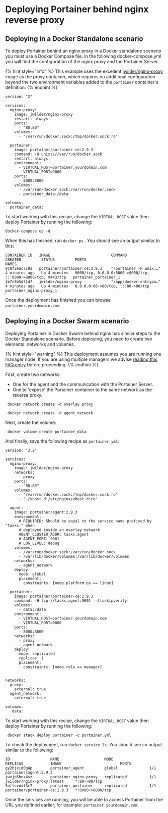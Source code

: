 # Deploying Portainer behind nginx reverse proxy

## Deploying in a Docker Standalone scenario

To deploy Portainer behind an nginx proxy in a Docker standalone scenario you must use a Docker Compose file. In the following docker-compose.yml you will find the configuration of the nginx proxy and the Portainer Server.

{% hint style="info" %}
This example uses the excellent [jwilder/nginx-proxy](https://hub.docker.com/r/jwilder/nginx-proxy) image as the proxy container, which requires no additional configuration beyond the two environment variables added to the `portainer` container's definition.
{% endhint %}

```
version: "2"

services:
  nginx-proxy:
    image: jwilder/nginx-proxy
    restart: always
    ports:
      - "80:80"
    volumes:
      - "/var/run/docker.sock:/tmp/docker.sock:ro"

  portainer:
    image: portainer/portainer-ce:2.9.3
    command: -H unix:///var/run/docker.sock
    restart: always
    environment:
      - VIRTUAL_HOST=portainer.yourdomain.com
      - VIRTUAL_PORT=9000
    ports:
      - 8000:8000
    volumes:
      - /var/run/docker.sock:/var/run/docker.sock
      - portainer_data:/data

volumes:
  portainer_data:
```

To start working with this recipe, change the `VIRTUAL_HOST` value then deploy Portainer by running the following:

```
docker-compose up -d
```

When this has finished, run `docker ps` . You should  see an output similar to this:

```
CONTAINER ID   IMAGE                           COMMAND                  CREATED         STATUS         PORTS                                                           NAMES
8c8f2eac7c9a   portainer/portainer-ce:2.9.3    "/portainer -H unix:…"   4 minutes ago   Up 4 minutes   9000/tcp, 0.0.0.0:8000->8000/tcp, :::8000->8000/tcp, 9443/tcp   portainer_portainer_1
3e7c8b5d71d7   jwilder/nginx-proxy             "/app/docker-entrypo…"   4 minutes ago   Up 4 minutes   0.0.0.0:80->80/tcp, :::80->80/tcp                               portainer_nginx-proxy_1
```

Once the deployment has finished you can browse `portainer.yourdomain.com`.

## Deploying in a Docker Swarm scenario

Deploying Portainer in Docker Swarm behind nginx has similar steps to the Docker Standalone scenario. Before deploying, you need to create two elements: networks and volumes.

{% hint style="warning" %}
This deployment assumes you are running one manager node. If you are using multiple managers we advise [reading this FAQ entry](../../faq/installing/how-can-i-ensure-portainers-configuration-is-retained.md#docker-swarm) before proceeding.
{% endhint %}

First, create two networks:

* One for the agent and the communication with the Portainer Server.
* One to 'expose' the Portainer container to the same network as the reverse proxy.

```
 docker network create -d overlay proxy
```

```
 docker network create -d agent_network
```

Next, create the volume:

```
 docker volume create portainer_data
```

And finally, save the following recipe as `portainer.yml`:

```
version: '3.2'

services:
  nginx-proxy:
    image: jwilder/nginx-proxy
    networks:
      - proxy
    ports:
      - "80:80"
    volumes:
      - "/var/run/docker.sock:/tmp/docker.sock:ro"
      - "./vhost.d:/etc/nginx/vhost.d:ro"

  agent:
    image: portainer/agent:2.9.3
    environment:
      # REQUIRED: Should be equal to the service name prefixed by "tasks." when
      # deployed inside an overlay network
      AGENT_CLUSTER_ADDR: tasks.agent
      # AGENT_PORT: 9001
      # LOG_LEVEL: debug
    volumes:
      - /var/run/docker.sock:/var/run/docker.sock
      - /var/lib/docker/volumes:/var/lib/docker/volumes
    networks:
      - agent_network
    deploy:
      mode: global
      placement:
        constraints: [node.platform.os == linux]

  portainer:
    image: portainer/portainer-ce:2.9.3
    command: -H tcp://tasks.agent:9001 --tlsskipverify
    volumes:
      - data:/data
    environment:
      - VIRTUAL_HOST=portainer.yourdomain.com
      - VIRTUAL_PORT=9000
    ports:
      - 8000:8000
    networks:
      - proxy
      - agent_network
    deploy:
      mode: replicated
      replicas: 1
      placement:
        constraints: [node.role == manager]


networks:
  proxy:
    external: true
  agent_network:
    external: true

volumes:
   data:
```

To start working with this recipe, change the `VIRTUAL_HOST` value then deploy Portainer by running the following:

```
 docker stack deploy portainer -c portainer.yml
```

To check the deployment, run `docker service ls`. You should see an output similar to the following:

```
ID                  NAME                    MODE                REPLICAS            IMAGE                          PORTS
gy2bjxid0g4p        portainer_agent         global              1/1                 portainer/agent:2.9.3
jwvjp5bux4sz        portainer_nginx-proxy   replicated          1/1                 jwilder/nginx-proxy:latest     *:80->80/tcp
5nflcvoxl3c7        portainer_portainer     replicated          1/1                 portainer/portainer-ce:2.9.3   *:8000->8000/tcp
```

Once the services are running, you will be able to access Portainer from the URL you defined earlier, for example: `portainer.yourdomain.com`.
